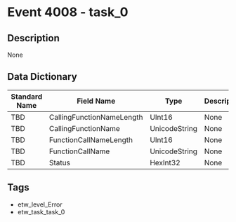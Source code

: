 # Event 4008 - task_0

## Description
None

## Data Dictionary
|Standard Name|Field Name|Type|Description|Sample Value|
|---|---|---|---|---|
|TBD|CallingFunctionNameLength|UInt16|None|`None`|
|TBD|CallingFunctionName|UnicodeString|None|`None`|
|TBD|FunctionCallNameLength|UInt16|None|`None`|
|TBD|FunctionCallName|UnicodeString|None|`None`|
|TBD|Status|HexInt32|None|`None`|

## Tags
* etw_level_Error
* etw_task_task_0